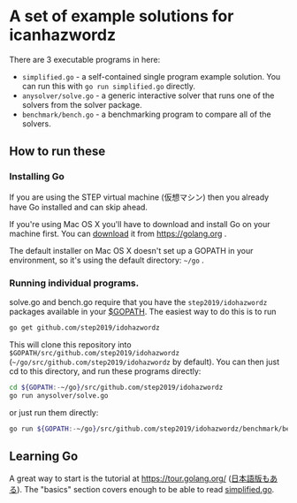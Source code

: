 # A set of example solutions for icanhazwordz

There are 3 executable programs in here:

* `simplified.go` - a self-contained single program example solution. You can run this with `go run simplified.go` directly.
* `anysolver/solve.go` - a generic interactive solver that runs one of the solvers from the solver package.
* `benchmark/bench.go` - a benchmarking program to compare all of the solvers.

## How to run these

### Installing Go

If you are using the STEP virtual machine (仮想マシン) then you already have Go
installed and can skip ahead.

If you're using Mac OS X you'll have to download and install Go on your machine
first. You can [download](https://golang.org/dl/) it from https://golang.org .

The default installer on Mac OS X doesn't set up a GOPATH in your environment,
so it's using the default directory: `~/go` .

### Running individual programs.

solve.go and bench.go require that you have the `step2019/idohazwordz` packages
available in your [$GOPATH](https://golang.org/doc/code.html). The easiest way
to do this is to run

```sh
go get github.com/step2019/idohazwordz
```

This will clone this repository into
`$GOPATH/src/github.com/step2019/idohazwordz`
(`~/go/src/github.com/step2019/idohazwordz` by default).  You can then just cd
to this directory, and run these programs directly:

```sh
cd ${GOPATH:-~/go}/src/github.com/step2019/idohazwordz
go run anysolver/solve.go
```

or just run them directly:

```sh
go run ${GOPATH:-~/go}/src/github.com/step2019/idohazwordz/benchmark/bench.go
```

## Learning Go

A great way to start is the tutorial at https://tour.golang.org/ ([日本語版もある](https://go-tour-jp.appspot.com/)). The "basics" section covers enough to be
able to read
[simplified.go](https://github.com/step2019/idohazwordz/blob/public/simplified.go).
